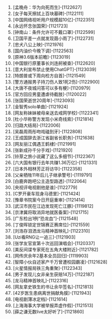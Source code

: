 
1. [孟晚舟：华为向死而生]-[1122627]
1. [女子每天擦拭上百块墓碑]-[1122111]
1. [中国网络视听用户规模超10亿]-[1122351]
1. [永远怀念张国荣]-[1121723]
1. [钟南山：条件允许可不戴口罩]-[1122599]
1. [卫国平差一点就发现聂小雨了]-[1122731]
1. [忠犬八公上映]-[1121976]
1. [国内油价今晚下调]-[1122563]
1. [原神3.6版本前瞻]-[1123019]
1. [中国银行原董事长刘连舸被查]-[1122620]
1. [意大利宣布禁止使用ChatGPT]-[1123039]
1. [特朗普或下周向检方自首]-[1121549]
1. [警方通报男子持刀伤人致1死2伤]-[1122900]
1. [大唐不夜城问答可以多有梗]-[1120979]
1. [官方回应男童遭虐待截肢]-[1120022]
1. [张国荣逝世20周年]-[1123093]
1. [金智秀solo单曲]-[1121924]
1. [网友称妹妹被母亲送去戒网学校]-[1122341]
1. [杜小华称警方发现小米奇线索]-[1121814]
1. [归路大结局]-[1122006]
1. [吴磊周雨彤吻戏磕到牙]-[1122808]
1. [王成国辞去浙江省副省长职务]-[1121638]
1. [网友丽江偶遇王鹤棣]-[1121991]
1. [张新成孙千分手戏]-[1121920]
1. [铃芽之旅小说藏了这么多细节]-[1122367]
1. [六大国有银行去年共赚1.36万亿]-[1121331]
1. [日本外相林芳正将访华]-[1122358]
1. [父亲牺牲11年后儿子继承警号]-[1119791]
1. [白鹿奔跑吧公主造型路透]-[1122064]
1. [央视评电视剧他是谁]-[1122779]
1. [C罗开豪车现身马德里]-[1121424]
1. [豫章书院案今日开庭重审]-[1121414]
1. [武汉市民在江边发现死亡江豚]-[1119812]
1. [京津冀将取消异地就医备案]-[1121715]
1. [广东检出1例“恐龙血”]-[1121548]
1. [丁俊晖锁定世锦赛正赛席位]-[1121559]
1. [刘浩存泪洒龙马精神首映礼]-[1122310]
1. [Uzi看RNG让一追三]-[1121903]
1. [张学友官宣第十次巡回演唱会]-[1120337]
1. [美反间谍专家死在五角大楼附近]-[1121782]
1. [网传庆余年2基本全员回归]-[1119903]
1. [智障小伙自述家产千万曾遭校园霸凌]-[1121628]
1. [火星情报局铁三角重聚]-[1122343]
1. [男子发现儿女非亲生获赔14万]-[1122187]
1. [龙马精神首映礼]-[1122316]
1. [网友拿史铁生的书让余华签名]-[1121813]
1. [42岁医生患病离世捐献角膜]-[1121943]
1. [电视剧薄冰定档]-[1121614]
1. [上海海事大学被举报弄虚作假]-[1121513]
1. [薛之谦无数live太好听了]-[1121860]